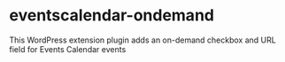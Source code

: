 # eventscalendar-ondemand
This WordPress extension plugin adds an on-demand checkbox and URL field for Events Calendar events
